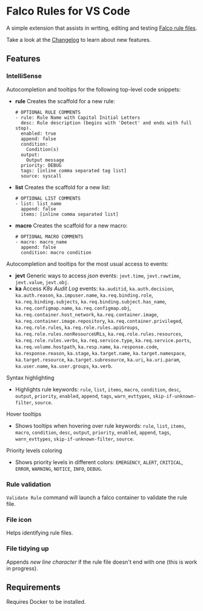 # Falco Rules for VS Code

A simple extension that assists in wrtting, editing and testing [Falco rule files](https://falco.org/docs/rules/).

Take a look at the [Changelog](CHANGELOG.md) to learn about new features.

## Features

### IntelliSense
Autocompletion and tooltips for the following top-level code snippets:
- **rule** Creates the scaffold for a new rule:

    ~~~
    # OPTIONAL RULE COMMENTS
    - rule: Rule Name with Capital Initial Letters
      desc: Rule description (begins with 'Detect' and ends with full stop).
      enabled: true
      append: false
      condition:
        Condition(s)
      output:
        Output message
      priority: DEBUG
      tags: [inline comma separated tag list]
      source: syscall
    ~~~

- **list** Creates the scaffold for a new list:

    ~~~
    # OPTIONAL LIST COMMENTS
    - list: list_name
      append: false
      items: [inline comma separated list]
    ~~~

- **macro** Creates the scaffold for a new macro:

    ~~~
    # OPTIONAL MACRO COMMENTS
    - macro: macro_name
      append: false
      condition: macro condition
    ~~~

Autocompletion and tooltips for the most usual access to events:
- **jevt** Generic ways to access _json_ events: `jevt.time`, `jevt.rawtime`, `jevt.value`, `jevt.obj`.
- **ka** Access _K8s Audit Log_ events: `ka.auditid`, `ka.auth.decision`, `ka.auth.reason`, `ka.impuser.name`, `ka.req.binding.role`, `ka.req.binding.subjects`, `ka.req.binding.subject.has_name`, `ka.req.configmap.name`, `ka.req.configmap.obj`, `ka.req.container.host_network`, `ka.req.container.image`, `ka.req.container.image.repository`, `ka.req.container.privileged`, `ka.req.role.rules`, `ka.req.role.rules.apiGroups`, `ka.req.role.rules.nonResourceURLs`, `ka.req.role.rules.resources`, `ka.req.role.rules.verbs`, `ka.req.service.type`, `ka.req.service.ports`, `ka.req.volume.hostpath`, `ka.resp.name`, `ka.response.code`, `ka.response.reason`, `ka.stage`, `ka.target.name`, `ka.target.namespace`, `ka.target.resource`, `ka.target.subresource`, `ka.uri`, `ka.uri.param`, `ka.user.name`, `ka.user.groups`, `ka.verb`.

Syntax highlighting
- Highlights rule keywords: `rule`, `list`, `items`, `macro`, `condition`, `desc`, `output`, `priority`, `enabled`, `append`, `tags`, `warn_evttypes`, `skip-if-unknown-filter`, `source`.

Hover tooltips
- Shows tooltips when hovering over rule keywords: `rule`, `list`, `items`, `macro`, `condition`, `desc`, `output`, `priority`, `enabled`, `append`, `tags`, `warn_evttypes`, `skip-if-unknown-filter`, `source`.

Priority levels coloring
- Shows priority levels in different colors: `EMERGENCY`, `ALERT`, `CRITICAL`, `ERROR`, `WARNING`, `NOTICE`, `INFO`, `DEBUG`.

### Rule validation
`Validate Rule` command will launch a falco container to validate the rule file.

### File icon
Helps identifying rule files.

### File tidying up
Appends _new line character_ if the rule file doesn't end with one (this is work in progress).

## Requirements
Requires Docker to be installed.
